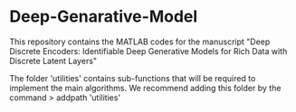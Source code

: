# Deep-Genarative-Model

This repository contains the MATLAB codes for the manuscript "Deep Discrete Encoders: Identifiable Deep Generative
Models for Rich Data with Discrete Latent Layers"



The folder 'utilities' contains sub-functions that will be required to implement the main algorithms. We recommend adding this folder by the command > addpath 'utilities'
